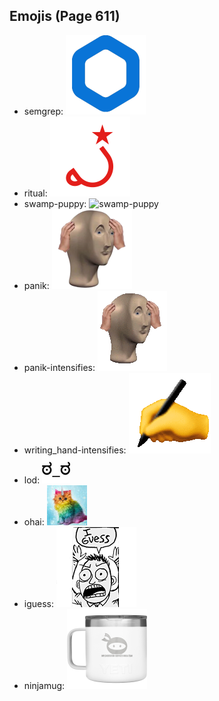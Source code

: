 
## Emojis (Page 611)

* semgrep: ![semgrep](output/semgrep.png)
* ritual: ![ritual](output/ritual.png)
* swamp-puppy: ![swamp-puppy](output/swamp-puppy)
* panik: ![panik](output/panik.png)
* panik-intensifies: ![panik-intensifies](output/panik-intensifies.gif)
* writing_hand-intensifies: ![writing_hand-intensifies](output/writing_hand-intensifies.gif)
* lod: ![lod](output/lod.png)
* ohai: ![ohai](output/ohai.jpg)
* iguess: ![iguess](output/iguess.png)
* ninjamug: ![ninjamug](output/ninjamug.png)
